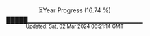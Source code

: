 <p align="center">
⏳Year Progress (16.74 %) <br>
█████▁▁▁▁▁▁▁▁▁▁▁▁▁▁▁▁▁▁▁▁▁▁▁▁▁ <br>
<sub>Updated: Sat, 02 Mar 2024 06:21:14 GMT</sub>
</p>

